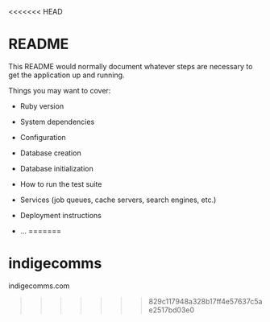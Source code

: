 <<<<<<< HEAD
# README

This README would normally document whatever steps are necessary to get the
application up and running.

Things you may want to cover:

* Ruby version

* System dependencies

* Configuration

* Database creation

* Database initialization

* How to run the test suite

* Services (job queues, cache servers, search engines, etc.)

* Deployment instructions

* ...
=======
# indigecomms
indigecomms.com
>>>>>>> 829c117948a328b17ff4e57637c5ae2517bd03e0

